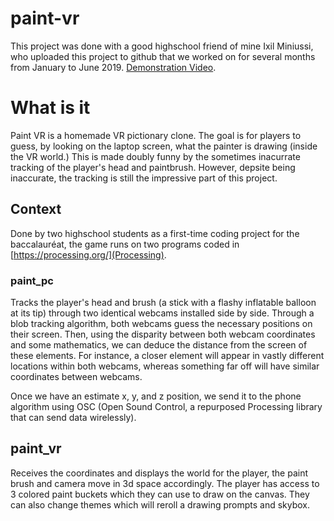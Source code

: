 # paint-vr

This project was done with a good highschool friend of mine Ixil Miniussi, who uploaded this project to github that we worked on for several months from January to June 2019. 
[Demonstration Video](https://www.youtube.com/embed/_4Z0W0Z2gyc).

# What is it
Paint VR is a homemade VR pictionary clone. The goal is for players to guess, by looking on the laptop screen, what the painter is drawing (inside the VR world.)
This is made doubly funny by the sometimes inacurrate tracking of the player's head and paintbrush. However, depsite being inaccurate, the tracking is still the impressive part of this project.

## Context
Done by two highschool students as a first-time coding project for the baccalauréat, the game runs on two programs coded in [https://processing.org/](Processing).

### paint_pc
Tracks the player's head and brush (a stick with a flashy inflatable balloon at its tip) through two identical webcams installed side by side.
Through a blob tracking algorithm, both webcams guess the necessary positions on their screen. Then, using the disparity between both webcam coordinates and some mathematics, we can deduce the distance from the screen of these elements.
For instance, a closer element will appear in vastly different locations within both webcams, whereas something far off will have similar coordinates between webcams.

Once we have an estimate x, y, and z position, we send it to the phone algorithm using OSC (Open Sound Control, a repurposed Processing library that can send data wirelessly).

## paint_vr
Receives the coordinates and displays the world for the player, the paint brush and camera move in 3d space accordingly. The player has access to 3 colored paint buckets which they can use to draw on the canvas. They can also change themes which will reroll a drawing prompts and skybox.

